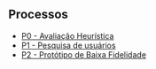 ## Processos
- [P0 - Avaliação Heurística](./src/p0/HeuristicEvaluation.md)
- [P1 - Pesquisa de usuários](./src/p1/UserResearch.md)
- [P2 - Protótipo de Baixa Fidelidade](./src/p2/LowFidelityPrototype)
